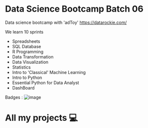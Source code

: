 # Data Science Bootcamp Batch 06

Data science bootcamp with 'adToy' https://datarockie.com/

We learn 10 sprints 

- Spreadsheets
- SQL Database
- R Programming
- Data Transformation
- Data Visualization
- Statistics
- Intro to 'Classical' Machine Learning
- Intro to Python
- Essential Python for Data Analyst
- DashBoard

Badges : 
![image](https://user-images.githubusercontent.com/125430998/226788527-6151cce2-3ce3-4011-99da-72f8122ca31c.png)


# All my projects 💻


